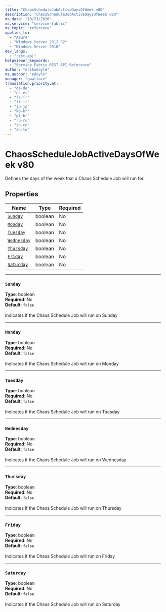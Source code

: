 ```yaml
---
title: "ChaosScheduleJobActiveDaysOfWeek v80"
description: "ChaosScheduleJobActiveDaysOfWeek v80"
ms.date: "10/21/2020"
ms.service: "service-fabric"
ms.topic: "reference"
applies_to: 
  - "Azure"
  - "Windows Server 2012 R2"
  - "Windows Server 2016"
dev_langs: 
  - "rest-api"
helpviewer_keywords: 
  - "Service Fabric REST API Reference"
author: "erikadoyle"
ms.author: "edoyle"
manager: "gwallace"
translation.priority.mt: 
  - "de-de"
  - "es-es"
  - "fr-fr"
  - "it-it"
  - "ja-jp"
  - "ko-kr"
  - "pt-br"
  - "ru-ru"
  - "zh-cn"
  - "zh-tw"
---
```

# ChaosScheduleJobActiveDaysOfWeek v80

Defines the days of the week that a Chaos Schedule Job will run for.

## Properties
| Name | Type | Required |
| --- | --- | --- |
| [`Sunday`](#sunday) | boolean | No |
| [`Monday`](#monday) | boolean | No |
| [`Tuesday`](#tuesday) | boolean | No |
| [`Wednesday`](#wednesday) | boolean | No |
| [`Thursday`](#thursday) | boolean | No |
| [`Friday`](#friday) | boolean | No |
| [`Saturday`](#saturday) | boolean | No |

____
### `Sunday`
__Type__: boolean <br/>
__Required__: No<br/>
__Default__: `false` <br/>
<br/>
Indicates if the Chaos Schedule Job will run on Sunday

____
### `Monday`
__Type__: boolean <br/>
__Required__: No<br/>
__Default__: `false` <br/>
<br/>
Indicates if the Chaos Schedule Job will run on Monday

____
### `Tuesday`
__Type__: boolean <br/>
__Required__: No<br/>
__Default__: `false` <br/>
<br/>
Indicates if the Chaos Schedule Job will run on Tuesday

____
### `Wednesday`
__Type__: boolean <br/>
__Required__: No<br/>
__Default__: `false` <br/>
<br/>
Indicates if the Chaos Schedule Job will run on Wednesday

____
### `Thursday`
__Type__: boolean <br/>
__Required__: No<br/>
__Default__: `false` <br/>
<br/>
Indicates if the Chaos Schedule Job will run on Thursday

____
### `Friday`
__Type__: boolean <br/>
__Required__: No<br/>
__Default__: `false` <br/>
<br/>
Indicates if the Chaos Schedule Job will run on Friday

____
### `Saturday`
__Type__: boolean <br/>
__Required__: No<br/>
__Default__: `false` <br/>
<br/>
Indicates if the Chaos Schedule Job will run on Saturday
